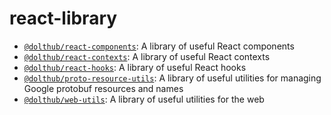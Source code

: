# react-library

- [`@dolthub/react-components`](https://github.com/dolthub/react-library/tree/main/packages/components): A library of useful React components
- [`@dolthub/react-contexts`](https://github.com/dolthub/react-library/tree/main/packages/contexts): A library of useful React contexts
- [`@dolthub/react-hooks`](https://github.com/dolthub/react-library/tree/main/packages/hooks): A library of useful React hooks
- [`@dolthub/proto-resource-utils`](https://github.com/dolthub/react-library/tree/main/packages/resource-utils): A library of useful utilities for managing Google protobuf resources and names
- [`@dolthub/web-utils`](https://github.com/dolthub/react-library/tree/main/packages/utils): A library of useful utilities for the web
